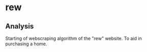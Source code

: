 # rew

## Analysis 

Starting of webscraping algorithm of the "rew" website. To aid in purchasing a home. 